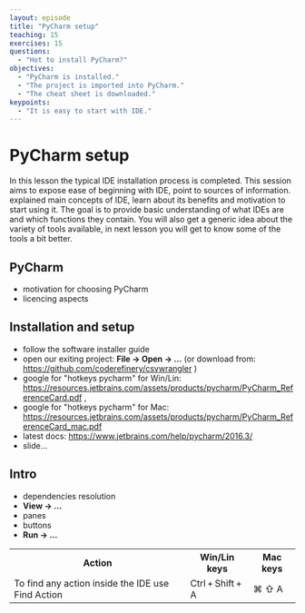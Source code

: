 ```yaml
---
layout: episode
title: "PyCharm setup"
teaching: 15
exercises: 15
questions:
  - "Hot to install PyCharm?"
objectives:
  - "PyCharm is installed."
  - "The project is imported into PyCharm."
  - "The cheat sheet is downloaded."
keypoints:
  - "It is easy to start with IDE."
---
```


# PyCharm setup

In this lesson the typical IDE installation process is completed. This session aims to expose ease of beginning with IDE, point to sources of information.
explained main concepts of IDE, learn about its benefits and motivation to start using it. The goal is to provide basic understanding of what IDEs are and which functions they contain. You will also get a generic idea about the variety of tools available, in next lesson you will get to know some of the tools a bit better. 

## PyCharm

- motivation for choosing PyCharm
- licencing aspects

## Installation and setup

- follow the software installer guide
- open our exiting project: **File -> Open -> ...** (or download from: https://github.com/coderefinery/csvwrangler )
- google for "hotkeys pycharm" for Win/Lin: https://resources.jetbrains.com/assets/products/pycharm/PyCharm_ReferenceCard.pdf , 
- google for "hotkeys pycharm" for Mac: https://resources.jetbrains.com/assets/products/pycharm/PyCharm_ReferenceCard_mac.pdf
- latest docs: https://www.jetbrains.com/help/pycharm/2016.3/
- slide...

## Intro

- dependencies resolution
- **View -> ...**
- panes
- buttons
- **Run -> ...**

<table>
  <tr>
    <th> Action </th>
    <th> Win/Lin keys </th> 
    <th> Mac keys </th>
  </tr>
  <tr>
    <td> To find any action inside the IDE use Find Action </td>
    <td> Ctrl + Shift + A </td> 
    <td> ⌘ ⇧ A  </td>
  </tr>
</table>